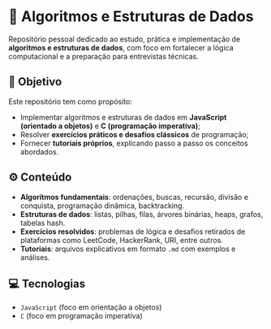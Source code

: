 # 🧠 Algoritmos e Estruturas de Dados

Repositório pessoal dedicado ao estudo, prática e implementação de **algoritmos e estruturas de dados**, com foco em fortalecer a lógica computacional e a preparação para entrevistas técnicas.

## 📌 Objetivo

Este repositório tem como propósito:

- Implementar algoritmos e estruturas de dados em **JavaScript (orientado a objetos)** e **C (programação imperativa)**;
- Resolver **exercícios práticos e desafios clássicos** de programação;
- Fornecer **tutoriais próprios**, explicando passo a passo os conceitos abordados.

## ⚙️ Conteúdo

- **Algoritmos fundamentais**: ordenações, buscas, recursão, divisão e conquista, programação dinâmica, backtracking.
- **Estruturas de dados**: listas, pilhas, filas, árvores binárias, heaps, grafos, tabelas hash.
- **Exercícios resolvidos**: problemas de lógica e desafios retirados de plataformas como LeetCode, HackerRank, URI, entre outros.
- **Tutoriais**: arquivos explicativos em formato `.md` com exemplos e análises.

## 💻 Tecnologias

- `JavaScript` (foco em orientação a objetos)
- `C` (foco em programação imperativa)
